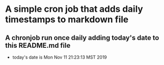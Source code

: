 A simple cron job that adds daily timestamps to markdown file
============================================================
## A chronjob run once daily adding today's date to this README.md file
* today's date is Mon Nov 11 21:23:13 MST 2019
